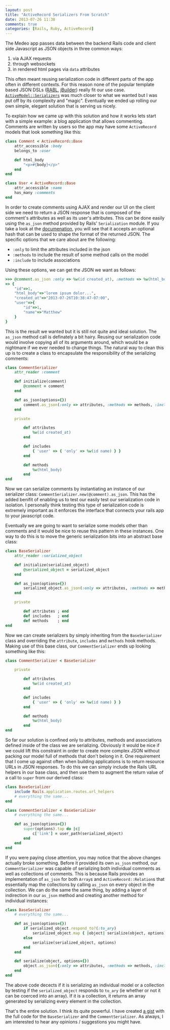 ```yaml
---
layout: post
title: "ActiveRecord Serializers From Scratch"
date: 2013-07-26 11:38
comments: true
categories: [Rails, Ruby, ActiveRecord]
---
```


The Medeo app passes data between the backend Rails code and client side Javascript as JSON objects in three common ways:

1. via AJAX requests
2. through websockets
3. in rendered html pages via `data` attributes

This often meant reusing serialization code in different parts of the app often in different contexts. For this reason none of the popular template based JSON DSLs ([RABL](https://github.com/nesquena/rabl), [jBuilder](https://github.com/rails/jbuilder)) really fit our use case. [`ActiveModel::Serializers`](https://github.com/rails-api/active_model_serializers) was much closer to what we wanted but I was put off by its complexity and "magic". Eventually we ended up rolling our own simple, elegant solution that is serving us nicely.

To explain how we came up with this solution and how it works lets start with a simple example: a blog application that allows commenting. Comments are written by users so the app may have some `ActiveRecord` models that look something like this:

```ruby
class Comment < ActiveRecord::Base
	attr_accessible :body
	belongs_to :user

	def html_body
		"<p>#{body}</p>"
	end
end

class User < ActiveRecord::Base
	attr_accessible :name
	has_many :comments
end
```

In order to create comments using AJAX and render our UI on the client side we need to return a JSON response that is composed of the comment's attributes as well as its user's attributes. This can be done easily using the `as_json` method provided by Rails' `Serialization` module. If you take a look at the [documenation](http://api.rubyonrails.org/classes/ActiveModel/Serializers/JSON.html), you will see that it accepts an optional hash that can be used to shape the format of the returned JSON. The specific options that we care about are the following:

- `:only` to limit the attributes included in the json
- `:methods` to include the result of some method calls on the model
- `:include` to include associations

Using these options, we can get the JSON we want as follows:

```ruby
>>> @comment.as_json :only => %w(id created_at), :methods => %w(html_body), :includes => { 'user' => { 'only' => %w(id name) } }
=> {
	"id"=>1,
	"html_body"=>"lorem ipsum dolor...",
	"created_at"=>"2013-07-26T10:38:47-07:00",
	"user"=>{
		"id"=>1,
		"name"=>"Matthew"
	}
}
```

This is the result we wanted but it is still not quite and ideal solution. The `as_json` method call is definately a bit hairy. Reusing our serialization code would involve copying all of its arguments around, which would be a nightmare if we ever needed to change things. The natural way to clean this up is to create a class to encapsulate the responsibility of the serializing comments:

```ruby
class CommentSerializer
	attr_reader :comment

	def initialize(comment)
		@comment = comment
	end

	def as_json(options={})
		comment.as_json(:only => attributes, :methods => methods, :includes => includes).merge(options)
	end

	private

		def attributes
			%w(id created_at)
		end

		def includes
			{ 'user' => { 'only' => %w(id name) } }
		end

		def methods
			%w(html_body)
		end
end
```

Now we can serialize comments by instantiating an instance of our serializer class: `CommentSerializer.new(@comment).as_json`. This has the added benifit of enabling us to test our easily test our serialization code in isolation. I personally think testing this type of serialization code is extremely important as it enforces the interface that connects your rails app to your javascript code.

Eventually we are going to want to serialize some models other than comments and it would be nice to reuse this pattern in these instances. One way to do this is to move the generic serialization bits into an abstract base class:

```ruby
class BaseSerializer
	attr_reader :serialized_object

	def initialize(serialized_object)
		@serialized_object = serialized_object
	end

	def as_json(options={})
		serialized_object.as_json(:only => attributes, :methods => methods, :includes => includes).merge(options)
	end

	private

		def attributes ; end
		def includes   ; end
		def methods    ; end
end
```

Now we can create serializers by simply inheriting from the `BaseSerializer` class and overriding the `attribute`, `includes` and `methods` hook methods. Making use of this base class, our `CommentSerializer` ends up looking something like this:

```ruby
class CommentSerializer < BaseSerializer

	private

		def attributes
			%w(id created_at)
		end

		def includes
			{ 'user' => { 'only' => %w(id name) } }
		end

		def methods
			%w(html_body)
		end
end
```

So far our solution is confined only to attributes, methods and associations defined inside of the class we are serializing. Obviously it would be nice if we could lift this constraint in order to create more complex JSON without packing our model full of methods that don't belong in it. One requirement that I come up against often when building applications is to return resource URLs in JSON responses. To do this we can simply include the Rails URL helpers in our base class, and then use them to augment the return value of a call to `super` from our derived class:

```ruby
class BaseSerializer
	include Rails.application.routes.url_helpers
	# everything the same...
end

class CommentSerializer < BaseSerializer
	# everything the same...

	def as_json(options={})
		super(options).tap do |c|
			c['link'] = user_path(serialized_object)
		end
	end
end
```

If you were paying close attention, you may notice that the above changes actually broke something. Before it provided its own `as_json` method, our `CommentSerializer` was capable of serializing both individual comments as well as collections of comments. This is because Rails provides an implementation of `as_json` for both `Array`s and `ActiveRecord::Relation`s that essentially map the collections by calling `as_json` on every object in the collection. We can do the same the same thing, by adding a layer of indirection in our `as_json` method and creating another method for individual instances:


```ruby
class BaseSerializer
	# everything the same...

	def as_json(options={})
		if serialized_object.respond_to?(:to_ary)
			serialized_object.map { |object| serialize(object, options) }
		else
			serialize(serialized_object, options)
		end
	end

	def serialize(object, options={})
		object.as_json({:only => attributes, :methods => methods, :includes => includes}.merge(options))
	end
end
```

The above code decects if it is serializing an individual model or a collection by testing if the `serialized_object` responds to `to_ary` (ie whether or not it can be coerced into an array). If it is a collection, it returns an array generated by serializing every element in the collection.

That's the entire solution. I think its quite powerful. I have created [a gist](https://gist.github.com/matthewrobertson/6129035) with the full code for the `BaseSerializer` and the `CommentSerializer`. As always, I am interested to hear any opinions / suggestions you might have.